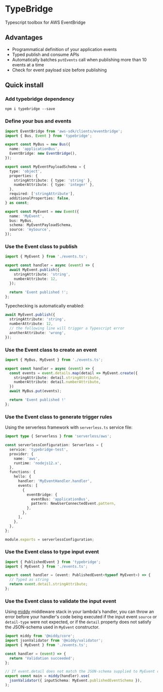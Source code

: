 # TypeBridge

Typescript toolbox for AWS EventBridge

## Advantages

- Programmatical definition of your application events
- Typed publish and consume APIs
- Automatically batches `putEvents` call when publishing more than 10 events at a time
- Check for event payload size before publishing

## Quick install

### Add typebridge dependency

`npm i typebridge --save`

### Define your bus and events

```ts
import EventBridge from 'aws-sdk/clients/eventbridge';
import { Bus, Event } from 'typebridge';

export const MyBus = new Bus({
  name: 'applicationBus',
  EventBridge: new EventBridge(),
});

export const MyEventPayloadSchema = {
  type: 'object',
  properties: {
    stringAttribute: { type: 'string' },
    numberAttribute: { type: 'integer' },
  },
  required: ['stringAttribute'],
  additionalProperties: false,
} as const;

export const MyEvent = new Event({
  name: 'MyEvent',
  bus: MyBus,
  schema: MyEventPayloadSchema,
  source: 'mySource',
});
```

### Use the Event class to publish

```ts
import { MyEvent } from './events.ts';

export const handler = async (event) => {
  await MyEvent.publish({
    stringAttribute: 'string',
    numberAttribute: 12,
  });

  return 'Event published !';
};
```

Typechecking is automatically enabled:

```ts
await MyEvent.publish({
  stringAttribute: 'string',
  numberAttribute: 12,
  // the following line will trigger a Typescript error
  anotherAttribute: 'wrong',
});
```

### Use the Event class to create an event

```ts
import { MyBus, MyEvent } from './events.ts';

export const handler = async (event) => {
  const events = event.details.map(detail => MyEvent.create({
    stringAttribute: detail.stringAttribute,
    numberAttribute: detail.numberAttribute,
  })
  await MyBus.put(events);

  return 'Event published !'
};
```

### Use the Event class to generate trigger rules

Using the serverless framework with `serverless.ts` service file:

```ts
import type { Serverless } from 'serverless/aws';

const serverlessConfiguration: Serverless = {
  service: 'typebridge-test',
  provider: {
    name: 'aws',
    runtime: 'nodejs12.x',
  },
  functions: {
    hello: {
      handler: 'MyEventHandler.handler',
      events: [
        {
          eventBridge: {
            eventBus: 'applicationBus',
            pattern: NewUserConnectedEvent.pattern,
          },
        },
      ],
    },
  },
};

module.exports = serverlessConfiguration;
```

### Use the Event class to type input event

```ts
import { PublishedEvent } from 'typebridge';
import { MyEvent } from './events.ts';

export const handler = (event: PublishedEvent<typeof MyEvent>) => {
  // Typed as string
  return event.detail.stringAttribute;
};
```

### Use the Event class to validate the input event

Using [middy](https://github.com/middyjs/middy) middleware stack in your lambda's handler, you can throw an error before your handler's code being executed if the input event `source` or `detail-type` were not expected, or if the `detail` property does not satisfy the JSON-schema used in `MyEvent` constructor.

```ts
import middy from '@middy/core';
import jsonValidator from '@middy/validator';
import { MyEvent } from './events.ts';

const handler = (event) => {
  return 'Validation succeeded';
};

// If event.detail does not match the JSON-schema supplied to MyEvent constructor, the middleware will throw an error
export const main = middy(handler).use(
  jsonValidator({ inputSchema: MyEvent.publishedEventSchema }),
);
```
